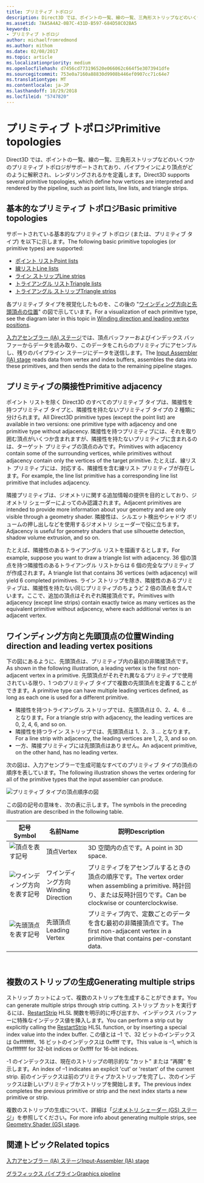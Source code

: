 ```yaml
---
title: プリミティブ トポロジ
description: Direct3D では、ポイントの一覧、線の一覧、三角形ストリップなどのいくつかのプリミティブ トポロジがサポートされており、パイプラインにより頂点がどのように解釈され、レンダリングされるかを定義します。
ms.assetid: 7AA5A4A2-0B7C-431D-B597-684D58C02BA5
keywords:
- プリミティブ トポロジ
author: michaelfromredmond
ms.author: mithom
ms.date: 02/08/2017
ms.topic: article
ms.localizationpriority: medium
ms.openlocfilehash: d7456cd773196520e066062c664f5e3073941dfe
ms.sourcegitcommit: 753e0a7160a88830d9908b446ef0907cc71c64e7
ms.translationtype: MT
ms.contentlocale: ja-JP
ms.lasthandoff: 10/29/2018
ms.locfileid: "5747820"
---
```

# <a name="primitive-topologies"></a><span data-ttu-id="9c902-104">プリミティブ トポロジ</span><span class="sxs-lookup"><span data-stu-id="9c902-104">Primitive topologies</span></span>


<span data-ttu-id="9c902-105">Direct3D では、ポイントの一覧、線の一覧、三角形ストリップなどのいくつかのプリミティブ トポロジがサポートされており、パイプラインにより頂点がどのように解釈され、レンダリングされるかを定義します。</span><span class="sxs-lookup"><span data-stu-id="9c902-105">Direct3D supports several primitive topologies, which define how vertices are interpreted and rendered by the pipeline, such as point lists, line lists, and triangle strips.</span></span>

## <a name="span-idprimitivetypesspanspan-idprimitivetypesspanspan-idprimitivetypesspanbasic-primitive-topologies"></a><span data-ttu-id="9c902-106"><span id="Primitive_Types"></span><span id="primitive_types"></span><span id="PRIMITIVE_TYPES"></span>基本的なプリミティブ トポロジ</span><span class="sxs-lookup"><span data-stu-id="9c902-106"><span id="Primitive_Types"></span><span id="primitive_types"></span><span id="PRIMITIVE_TYPES"></span>Basic primitive topologies</span></span>


<span data-ttu-id="9c902-107">サポートされている基本的なプリミティブ トポロジ (または、プリミティブ タイプ) を以下に示します。</span><span class="sxs-lookup"><span data-stu-id="9c902-107">The following basic primitive topologies (or primitive types) are supported:</span></span>

-   [<span data-ttu-id="9c902-108">ポイント リスト</span><span class="sxs-lookup"><span data-stu-id="9c902-108">Point lists</span></span>](point-lists.md)
-   [<span data-ttu-id="9c902-109">線リスト</span><span class="sxs-lookup"><span data-stu-id="9c902-109">Line lists</span></span>](line-lists.md)
-   [<span data-ttu-id="9c902-110">ライン ストリップ</span><span class="sxs-lookup"><span data-stu-id="9c902-110">Line strips</span></span>](line-strips.md)
-   [<span data-ttu-id="9c902-111">トライアングル リスト</span><span class="sxs-lookup"><span data-stu-id="9c902-111">Triangle lists</span></span>](triangle-lists.md)
-   [<span data-ttu-id="9c902-112">トライアングル ストリップ</span><span class="sxs-lookup"><span data-stu-id="9c902-112">Triangle strips</span></span>](triangle-strips.md)

<span data-ttu-id="9c902-113">各プリミティブ タイプを視覚化したものを、この後の "[ワインディング方向と先頭頂点の位置](#winding-direction-and-leading-vertex-positions)" の図で示しています。</span><span class="sxs-lookup"><span data-stu-id="9c902-113">For a visualization of each primitive type, see the diagram later in this topic in [Winding direction and leading vertex positions](#winding-direction-and-leading-vertex-positions).</span></span>

<span data-ttu-id="9c902-114">[入力アセンブラー (IA) ステージ](input-assembler-stage--ia-.md)では、頂点バッファーおよびインデックス バッファーからデータを読み取り、このデータをこれらのプリミティブにアセンブルし、残りのパイプライン ステージにデータを送信します。</span><span class="sxs-lookup"><span data-stu-id="9c902-114">The [Input Assembler (IA) stage](input-assembler-stage--ia-.md) reads data from vertex and index buffers, assembles the data into these primitives, and then sends the data to the remaining pipeline stages.</span></span>

## <a name="span-idprimitiveadjacencyspanspan-idprimitiveadjacencyspanspan-idprimitiveadjacencyspanprimitive-adjacency"></a><span data-ttu-id="9c902-115"><span id="Primitive_Adjacency"></span><span id="primitive_adjacency"></span><span id="PRIMITIVE_ADJACENCY"></span>プリミティブの隣接性</span><span class="sxs-lookup"><span data-stu-id="9c902-115"><span id="Primitive_Adjacency"></span><span id="primitive_adjacency"></span><span id="PRIMITIVE_ADJACENCY"></span>Primitive adjacency</span></span>


<span data-ttu-id="9c902-116">ポイント リストを除く Direct3D のすべてのプリミティブ タイプは、隣接性を持つプリミティブ タイプと、隣接性を持たないプリミティブ タイプの 2 種類に分けられます。</span><span class="sxs-lookup"><span data-stu-id="9c902-116">All Direct3D primitive types (except the point list) are available in two versions: one primitive type with adjacency and one primitive type without adjacency.</span></span> <span data-ttu-id="9c902-117">隣接性を持つプリミティブには、それを取り囲む頂点がいくつか含まれますが、隣接性を持たないプリミティブに含まれるのは、ターゲット プリミティブの頂点のみです。</span><span class="sxs-lookup"><span data-stu-id="9c902-117">Primitives with adjacency contain some of the surrounding vertices, while primitives without adjacency contain only the vertices of the target primitive.</span></span> <span data-ttu-id="9c902-118">たとえば、線リスト プリミティブには、対応する、隣接性を含む線リスト プリミティブが存在します。</span><span class="sxs-lookup"><span data-stu-id="9c902-118">For example, the line list primitive has a corresponding line list primitive that includes adjacency.</span></span>

<span data-ttu-id="9c902-119">隣接プリミティブは、ジオメトリに関する追加情報の提供を目的としており、ジオメトリ シェーダーによってのみ認識されます。</span><span class="sxs-lookup"><span data-stu-id="9c902-119">Adjacent primitives are intended to provide more information about your geometry and are only visible through a geometry shader.</span></span> <span data-ttu-id="9c902-120">隣接性は、シルエット検出やシャドウ ボリュームの押し出しなどを使用するジオメトリ シェーダーで役に立ちます。</span><span class="sxs-lookup"><span data-stu-id="9c902-120">Adjacency is useful for geometry shaders that use silhouette detection, shadow volume extrusion, and so on.</span></span>

<span data-ttu-id="9c902-121">たとえば、隣接性のあるトライアングル リストを描画するとします。</span><span class="sxs-lookup"><span data-stu-id="9c902-121">For example, suppose you want to draw a triangle list with adjacency.</span></span> <span data-ttu-id="9c902-122">36 個の頂点を持つ隣接性のあるトライアングル リストからは 6 個の完全なプリミティブが作成されます。</span><span class="sxs-lookup"><span data-stu-id="9c902-122">A triangle list that contains 36 vertices (with adjacency) will yield 6 completed primitives.</span></span> <span data-ttu-id="9c902-123">ライン ストリップを除き、隣接性のあるプリミティブは、隣接性を持たない同じプリミティブのちょうど 2 倍の頂点を含んでいます。ここで、追加の頂点はそれぞれ隣接頂点です。</span><span class="sxs-lookup"><span data-stu-id="9c902-123">Primitives with adjacency (except line strips) contain exactly twice as many vertices as the equivalent primitive without adjacency, where each additional vertex is an adjacent vertex.</span></span>

## <a name="span-idwindingdirectionandleadingvertexpositionsspanspan-idwindingdirectionandleadingvertexpositionsspanspan-idwindingdirectionandleadingvertexpositionsspanspan-idwinding-direction-and-leading-vertex-positionsspanwinding-direction-and-leading-vertex-positions"></a><span data-ttu-id="9c902-124"><span id="Winding_Direction_and_Leading_Vertex_Positions"></span><span id="winding_direction_and_leading_vertex_positions"></span><span id="WINDING_DIRECTION_AND_LEADING_VERTEX_POSITIONS"></span><span id="winding-direction-and-leading-vertex-positions"></span>ワインディング方向と先頭頂点の位置</span><span class="sxs-lookup"><span data-stu-id="9c902-124"><span id="Winding_Direction_and_Leading_Vertex_Positions"></span><span id="winding_direction_and_leading_vertex_positions"></span><span id="WINDING_DIRECTION_AND_LEADING_VERTEX_POSITIONS"></span><span id="winding-direction-and-leading-vertex-positions"></span>Winding direction and leading vertex positions</span></span>


<span data-ttu-id="9c902-125">下の図にあるように、先頭頂点は、プリミティブ内の最初の非隣接頂点です。</span><span class="sxs-lookup"><span data-stu-id="9c902-125">As shown in the following illustration, a leading vertex is the first non-adjacent vertex in a primitive.</span></span> <span data-ttu-id="9c902-126">先頭頂点がそれぞれ異なるプリミティブで使用されている限り、1 つのプリミティブ タイプで複数の先頭頂点を定義することができます。</span><span class="sxs-lookup"><span data-stu-id="9c902-126">A primitive type can have multiple leading vertices defined, as long as each one is used for a different primitive.</span></span>

-   <span data-ttu-id="9c902-127">隣接性を持つトライアングル ストリップでは、先頭頂点は 0、2、4、6 ... となります。</span><span class="sxs-lookup"><span data-stu-id="9c902-127">For a triangle strip with adjacency, the leading vertices are 0, 2, 4, 6, and so on.</span></span>
-   <span data-ttu-id="9c902-128">隣接性を持つライン ストリップでは、先頭頂点は 1、2、3 ... となります。</span><span class="sxs-lookup"><span data-stu-id="9c902-128">For a line strip with adjacency, the leading vertices are 1, 2, 3, and so on.</span></span>
-   <span data-ttu-id="9c902-129">一方、隣接プリミティブには先頭頂点はありません。</span><span class="sxs-lookup"><span data-stu-id="9c902-129">An adjacent primitive, on the other hand, has no leading vertex.</span></span>

<span data-ttu-id="9c902-130">次の図は、入力アセンブラーで生成可能なすべてのプリミティブ タイプの頂点の順序を表しています。</span><span class="sxs-lookup"><span data-stu-id="9c902-130">The following illustration shows the vertex ordering for all of the primitive types that the input assembler can produce.</span></span>

![プリミティブ タイプの頂点順序の図](images/d3d10-primitive-topologies.png)

<span data-ttu-id="9c902-132">この図の記号の意味を、次の表に示します。</span><span class="sxs-lookup"><span data-stu-id="9c902-132">The symbols in the preceding illustration are described in the following table.</span></span>

| <span data-ttu-id="9c902-133">記号</span><span class="sxs-lookup"><span data-stu-id="9c902-133">Symbol</span></span>                                                                                   | <span data-ttu-id="9c902-134">名前</span><span class="sxs-lookup"><span data-stu-id="9c902-134">Name</span></span>              | <span data-ttu-id="9c902-135">説明</span><span class="sxs-lookup"><span data-stu-id="9c902-135">Description</span></span>                                                                         |
|------------------------------------------------------------------------------------------|-------------------|-------------------------------------------------------------------------------------|
| ![頂点を表す記号](images/d3d10-primitive-topologies-vertex.png)                     | <span data-ttu-id="9c902-137">頂点</span><span class="sxs-lookup"><span data-stu-id="9c902-137">Vertex</span></span>            | <span data-ttu-id="9c902-138">3D 空間内の点です。</span><span class="sxs-lookup"><span data-stu-id="9c902-138">A point in 3D space.</span></span>                                                                |
| ![ワインディング方向を表す記号](images/d3d10-primitive-topologies-winding-direction.png) | <span data-ttu-id="9c902-140">ワインディング方向</span><span class="sxs-lookup"><span data-stu-id="9c902-140">Winding Direction</span></span> | <span data-ttu-id="9c902-141">プリミティブをアセンブルするときの頂点の順序です。</span><span class="sxs-lookup"><span data-stu-id="9c902-141">The vertex order when assembling a primitive.</span></span> <span data-ttu-id="9c902-142">時計回り、または反時計回りです。</span><span class="sxs-lookup"><span data-stu-id="9c902-142">Can be clockwise or counterclockwise.</span></span> |
| ![先頭頂点を表す記号](images/d3d10-primitive-topologies-leading-vertex.png)       | <span data-ttu-id="9c902-144">先頭頂点</span><span class="sxs-lookup"><span data-stu-id="9c902-144">Leading Vertex</span></span>    | <span data-ttu-id="9c902-145">プリミティブ内で、定数ごとのデータを含む最初の非隣接頂点です。</span><span class="sxs-lookup"><span data-stu-id="9c902-145">The first non-adjacent vertex in a primitive that contains per-constant data.</span></span>       |

 

## <a name="span-idgeneratingmultiplestripsspanspan-idgeneratingmultiplestripsspanspan-idgeneratingmultiplestripsspangenerating-multiple-strips"></a><span data-ttu-id="9c902-146"><span id="Generating_Multiple_Strips"></span><span id="generating_multiple_strips"></span><span id="GENERATING_MULTIPLE_STRIPS"></span>複数のストリップの生成</span><span class="sxs-lookup"><span data-stu-id="9c902-146"><span id="Generating_Multiple_Strips"></span><span id="generating_multiple_strips"></span><span id="GENERATING_MULTIPLE_STRIPS"></span>Generating multiple strips</span></span>


<span data-ttu-id="9c902-147">ストリップ カットによって、複数のストリップを生成することができます。</span><span class="sxs-lookup"><span data-stu-id="9c902-147">You can generate multiple strips through strip cutting.</span></span> <span data-ttu-id="9c902-148">ストリップ カットを実行するには、[RestartStrip](https://msdn.microsoft.com/library/windows/desktop/bb509660) HLSL 関数を明示的に呼び出すか、インデックス バッファーに特殊なインデックス値を挿入します。</span><span class="sxs-lookup"><span data-stu-id="9c902-148">You can perform a strip cut by explicitly calling the [RestartStrip](https://msdn.microsoft.com/library/windows/desktop/bb509660) HLSL function, or by inserting a special index value into the index buffer.</span></span> <span data-ttu-id="9c902-149">この値とは –1 で、32 ビットのインデックスは 0xffffffff、16 ビットのインデックスは 0xffff です。</span><span class="sxs-lookup"><span data-stu-id="9c902-149">This value is –1, which is 0xffffffff for 32-bit indices or 0xffff for 16-bit indices.</span></span>

<span data-ttu-id="9c902-150">-1 のインデックスは、現在のストリップの明示的な ”カット” または ”再開” を示します。</span><span class="sxs-lookup"><span data-stu-id="9c902-150">An index of –1 indicates an explicit 'cut' or 'restart' of the current strip.</span></span> <span data-ttu-id="9c902-151">前のインデックスは前のプリミティブかストリップを完了し、次のインデックスは新しいプリミティブかストリップを開始します。</span><span class="sxs-lookup"><span data-stu-id="9c902-151">The previous index completes the previous primitive or strip and the next index starts a new primitive or strip.</span></span>

<span data-ttu-id="9c902-152">複数のストリップの生成について、詳細は「[ジオメトリ シェーダー (GS) ステージ](geometry-shader-stage--gs-.md)」を参照してください。</span><span class="sxs-lookup"><span data-stu-id="9c902-152">For more info about generating multiple strips, see [Geometry Shader (GS) stage](geometry-shader-stage--gs-.md).</span></span>

## <a name="span-idrelated-topicsspanrelated-topics"></a><span data-ttu-id="9c902-153"><span id="related-topics"></span>関連トピック</span><span class="sxs-lookup"><span data-stu-id="9c902-153"><span id="related-topics"></span>Related topics</span></span>


[<span data-ttu-id="9c902-154">入力アセンブラー (IA) ステージ</span><span class="sxs-lookup"><span data-stu-id="9c902-154">Input-Assembler (IA) stage</span></span>](input-assembler-stage--ia-.md)

[<span data-ttu-id="9c902-155">グラフィックス パイプライン</span><span class="sxs-lookup"><span data-stu-id="9c902-155">Graphics pipeline</span></span>](graphics-pipeline.md)

 

 




